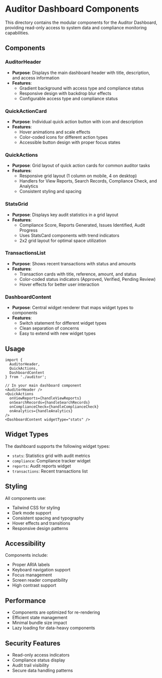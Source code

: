 # Auditor Dashboard Components

This directory contains the modular components for the Auditor Dashboard, providing read-only access to system data and compliance monitoring capabilities.

## Components

### AuditorHeader
- **Purpose**: Displays the main dashboard header with title, description, and access information
- **Features**: 
  - Gradient background with access type and compliance status
  - Responsive design with backdrop blur effects
  - Configurable access type and compliance status

### QuickActionCard
- **Purpose**: Individual quick action button with icon and description
- **Features**:
  - Hover animations and scale effects
  - Color-coded icons for different action types
  - Accessible button design with proper focus states

### QuickActions
- **Purpose**: Grid layout of quick action cards for common auditor tasks
- **Features**:
  - Responsive grid layout (1 column on mobile, 4 on desktop)
  - Handlers for View Reports, Search Records, Compliance Check, and Analytics
  - Consistent styling and spacing

### StatsGrid
- **Purpose**: Displays key audit statistics in a grid layout
- **Features**:
  - Compliance Score, Reports Generated, Issues Identified, Audit Progress
  - Uses StatsCard components with trend indicators
  - 2x2 grid layout for optimal space utilization

### TransactionsList
- **Purpose**: Shows recent transactions with status and amounts
- **Features**:
  - Transaction cards with title, reference, amount, and status
  - Color-coded status indicators (Approved, Verified, Pending Review)
  - Hover effects for better user interaction

### DashboardContent
- **Purpose**: Central widget renderer that maps widget types to components
- **Features**:
  - Switch statement for different widget types
  - Clean separation of concerns
  - Easy to extend with new widget types

## Usage

```tsx
import { 
  AuditorHeader, 
  QuickActions, 
  DashboardContent 
} from './auditor';

// In your main dashboard component
<AuditorHeader />
<QuickActions 
  onViewReports={handleViewReports}
  onSearchRecords={handleSearchRecords}
  onComplianceCheck={handleComplianceCheck}
  onAnalytics={handleAnalytics}
/>
<DashboardContent widgetType="stats" />
```

## Widget Types

The dashboard supports the following widget types:
- `stats`: Statistics grid with audit metrics
- `compliance`: Compliance tracker widget
- `reports`: Audit reports widget
- `transactions`: Recent transactions list

## Styling

All components use:
- Tailwind CSS for styling
- Dark mode support
- Consistent spacing and typography
- Hover effects and transitions
- Responsive design patterns

## Accessibility

Components include:
- Proper ARIA labels
- Keyboard navigation support
- Focus management
- Screen reader compatibility
- High contrast support

## Performance

- Components are optimized for re-rendering
- Efficient state management
- Minimal bundle size impact
- Lazy loading for data-heavy components

## Security Features

- Read-only access indicators
- Compliance status display
- Audit trail visibility
- Secure data handling patterns 